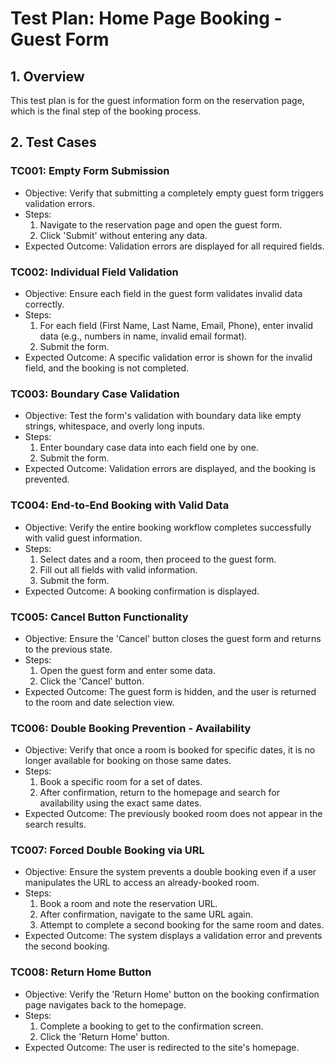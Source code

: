 # Test Plan: Home Page Booking - Guest Form

## 1. Overview

This test plan is for the guest information form on the reservation page, which is the final step of the booking process.

## 2. Test Cases

### TC001: Empty Form Submission
- Objective: Verify that submitting a completely empty guest form triggers validation errors.
- Steps:
    1. Navigate to the reservation page and open the guest form.
    2. Click 'Submit' without entering any data.
- Expected Outcome: Validation errors are displayed for all required fields.

### TC002: Individual Field Validation
- Objective: Ensure each field in the guest form validates invalid data correctly.
- Steps:
    1. For each field (First Name, Last Name, Email, Phone), enter invalid data (e.g., numbers in name, invalid email format).
    2. Submit the form.
- Expected Outcome: A specific validation error is shown for the invalid field, and the booking is not completed.

### TC003: Boundary Case Validation
- Objective: Test the form's validation with boundary data like empty strings, whitespace, and overly long inputs.
- Steps:
    1. Enter boundary case data into each field one by one.
    2. Submit the form.
- Expected Outcome: Validation errors are displayed, and the booking is prevented.

### TC004: End-to-End Booking with Valid Data
- Objective: Verify the entire booking workflow completes successfully with valid guest information.
- Steps:
    1. Select dates and a room, then proceed to the guest form.
    2. Fill out all fields with valid information.
    3. Submit the form.
- Expected Outcome: A booking confirmation is displayed.

### TC005: Cancel Button Functionality
- Objective: Ensure the 'Cancel' button closes the guest form and returns to the previous state.
- Steps:
    1. Open the guest form and enter some data.
    2. Click the 'Cancel' button.
- Expected Outcome: The guest form is hidden, and the user is returned to the room and date selection view.

### TC006: Double Booking Prevention - Availability
- Objective: Verify that once a room is booked for specific dates, it is no longer available for booking on those same dates.
- Steps:
    1. Book a specific room for a set of dates.
    2. After confirmation, return to the homepage and search for availability using the exact same dates.
- Expected Outcome: The previously booked room does not appear in the search results.

### TC007: Forced Double Booking via URL
- Objective: Ensure the system prevents a double booking even if a user manipulates the URL to access an already-booked room.
- Steps:
    1. Book a room and note the reservation URL.
    2. After confirmation, navigate to the same URL again.
    3. Attempt to complete a second booking for the same room and dates.
- Expected Outcome: The system displays a validation error and prevents the second booking.

### TC008: Return Home Button
- Objective: Verify the 'Return Home' button on the booking confirmation page navigates back to the homepage.
- Steps:
    1. Complete a booking to get to the confirmation screen.
    2. Click the 'Return Home' button.
- Expected Outcome: The user is redirected to the site's homepage. 